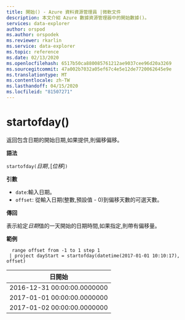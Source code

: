 ```yaml
---
title: 開始() - Azure 資料資源管理員 |微軟文件
description: 本文介紹 Azure 數據資源管理器中的開始數據()。
services: data-explorer
author: orspod
ms.author: orspodek
ms.reviewer: rkarlin
ms.service: data-explorer
ms.topic: reference
ms.date: 02/13/2020
ms.openlocfilehash: 6517b50ca880085761212ae9037cee96d20a3269
ms.sourcegitcommit: 47a002b7032a05ef67c4e5e12de7720062645e9e
ms.translationtype: MT
ms.contentlocale: zh-TW
ms.lasthandoff: 04/15/2020
ms.locfileid: "81507271"
---
```

# <a name="startofday"></a>startofday()

返回包含日期的開始日期,如果提供,則偏移偏移。

**語法**

`startofday(`*日期*`,`[*位移*]`)`

**引數**

* `date`:輸入日期。
* `offset`: 從輸入日期(整數,預設值 - 0)到偏移天數的可選天數。 

**傳回**

表示給定*日期*值的一天開始的日期時間,如果指定,則帶有偏移量。

**範例**

```kusto
  range offset from -1 to 1 step 1
 | project dayStart = startofday(datetime(2017-01-01 10:10:17), offset) 
```

|日開始|
|---|
|2016-12-31 00:00:00.0000000|
|2017-01-01 00:00:00.0000000|
|2017-01-02 00:00:00.0000000|